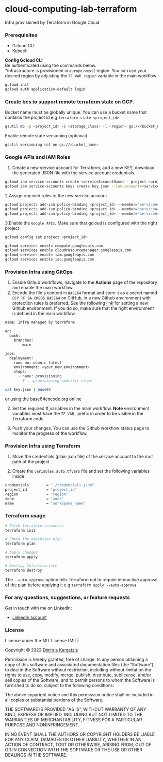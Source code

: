 # cloud-computing-lab-terraform
Infra provisioned by Terraform in Google Cloud

### Prerequisites

* Gcloud CLI
* Kubectl

**Config Gcloud CLI**  
Be authenticated using the commands below.  
*infrastructure is provisioned in `europe-west2` region. You can use your desired region by adjusting the `TF_VAR_region` variable in the main workflow

```bash
gcloud init
gcloud auth application-default login   
```

### Create bcs to support remote terraform state on GCP. 

Bucket name must be globally unique. You can use a bucket name that contains the project id e.g `terraform-state-<project_id>`

```bash
gsutil mb -p <project_id> -c <storage_class> -l <region> gs://<bucket_name>
```

Enable remote state versioning (optional)

```bash
gsutil versioning set on gs://<bucket_name>
```

### Google APIs and IAM Roles

1. Create a new service account for Terraform, add a new KEY, download the generated JSON file with the service account credentials.

```bash
gcloud iam service-accounts create <serviceAccountName> --project <project_id>
gcloud iam service-accounts keys create key.json --iam-account=<serviceAccount.email>
```

2.Assign required roles to the new service account
```bash
gcloud projects add-iam-policy-binding <project_id> --member='serviceAccount:<serviceAccount.email>' --role='roles/storage.admin'   
gcloud projects add-iam-policy-binding <project_id> --member='serviceAccount:<serviceAccount.email>' --role='roles/storage.objectAdmin'   
gcloud projects add-iam-policy-binding <project_id> --member='serviceAccount:<serviceAccount.email>' --role='roles/compute.admin'
```

3.Enable the `Google APIs`. Make sure that gcloud is configured with the right project
```bash
gcloud config set project <project_id>
```

```bash
gcloud services enable compute.googleapis.com
gcloud services enable cloudresourcemanager.googleapis.com
gcloud services enable iam.googleapis.com
gcloud services enable iap.googleapis.com
```

### Provision Infra using GitOps

1. Enable Github workflows, navigate to the **Actions** page of the repository and enable the main workflow.
2. Encode the file's content in `BASE64` format and store it as a secret named `GCP_TF_SA_CREDS_BASE64` on GitHub, in a new Github environment with protection rules is preferred. See the following [link](https://docs.github.com/en/actions/deployment/targeting-different-environments/using-environments-for-deployment) for setting a new Github environment.
If you do so, make sure that the right environment is defined in the main workflow.

```bash
name: Infra managed by terraform

on:
  push:
    branches:
      - main

jobs:
  deployment:
    runs-on: ubuntu-latest
    environment: <your_new_environment>
    steps:
      - name: provisioning
        # ...provisioning-specific steps
```

```bash
cat key.json | base64
```
or using the [base64encode.org](https://www.base64encode.org/) online

2. Set the required tf_variables in the main workflow. **Note** environment variables must have the `TF_VAR_` prefix in order to be visible in the Terraform code.            


3. Push your changes. You can use the Github workflow status page to monitor the progress of the workflow.

### Provision Infra using Terraform

1. Move the credentials (plain json file) of the service account to the root path of the project         


2. Create the `variables.auto.tfvars` file and set the following variables inside

```bash
credentials        = "./credentials.json"
project_id         = "project_id"
region             = "region"
zone               = "zone"
name               = "workspace_name"
```

### Terraform usage

```bash
# Fetch terraform resources
terraform init

# Check the execution plan
terraform plan

# Apply changes
terraform apply

# Destroy Infrastructure
terraform destroy
```

The `--auto-approve` option tells Terraform not to require interactive approval of the plan before applying it e.g `terraform apply --auto-approve`

### For any questions, suggestions, or feature requests

Get in touch with me on LinkedIn:
- [LinkedIn account](https://www.linkedin.com/in/dimitris-kargatzis-1385a2101/)

### License

License under the MIT License (MIT)

Copyright © 2022 [Dimitris Kargatzis](https://www.linkedin.com/in/dimitris-kargatzis-1385a2101/)

Permission is hereby granted, free of charge, to any person obtaining a copy of this software and associated documentation files (the "Software"), to deal in the Software without restriction, including without limitation the rights to use, copy, modify, merge, publish, distribute, sublicense, and/or sell copies of the Software, and to permit persons to whom the Software is furnished to do so, subject to the following conditions:

The above copyright notice and this permission notice shall be included in all copies or substantial portions of the Software.

THE SOFTWARE IS PROVIDED "AS IS", WITHOUT WARRANTY OF ANY KIND, EXPRESS OR IMPLIED, INCLUDING BUT NOT LIMITED TO THE WARRANTIES OF MERCHANTABILITY, FITNESS FOR A PARTICULAR PURPOSE AND NONINFRINGEMENT.

IN NO EVENT SHALL THE AUTHORS OR COPYRIGHT HOLDERS BE LIABLE FOR ANY CLAIM, DAMAGES OR OTHER LIABILITY, WHETHER IN AN ACTION OF CONTRACT, TORT OR OTHERWISE, ARISING FROM, OUT OF OR IN CONNECTION WITH THE SOFTWARE OR THE USE OR OTHER DEALINGS IN THE SOFTWARE.
